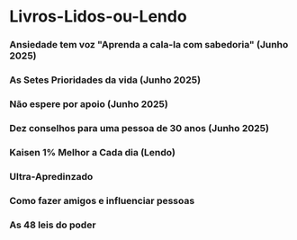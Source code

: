 # Livros-Lidos-ou-Lendo

### Ansiedade tem voz "Aprenda a cala-la com sabedoria" (Junho 2025)

### As Setes Prioridades da vida (Junho 2025)

### Não espere por apoio (Junho 2025)

### Dez conselhos para uma pessoa de 30 anos (Junho 2025)

### Kaisen 1% Melhor a Cada dia (Lendo)

### Ultra-Apredinzado

### Como fazer amigos e influenciar pessoas

### As 48 leis do poder
